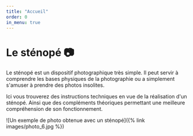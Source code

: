 ```yaml
---
title: "Accueil"
order: 0
in_menu: true
---
```

# Le sténopé :camera:

Le sténopé est un dispositif photographique très simple. Il peut servir à comprendre les bases physiques de la photographie ou a simplement s'amuser à prendre des photos insolites.

Ici vous trouverez des instructions techniques en vue de la réalisation d'un sténopé. Ainsi que des compléments théoriques permettant une meilleure compréhension de son fonctionnement. 

![Un exemple de photo obtenue avec un sténopé]({% link images/photo_6.jpg %}) 